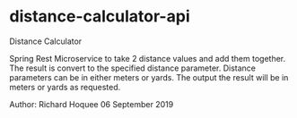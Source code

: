 # distance-calculator-api
Distance Calculator

Spring Rest Microservice to take 2 distance values and add them together. The result is convert to the specified distance parameter. Distance parameters can be in either meters or yards. The output the result will be in meters or yards as requested.

Author: Richard Hoquee 06 September 2019
